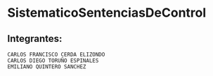 # SistematicoSentenciasDeControl

Integrantes:
--------
~~~
CARLOS FRANCISCO CERDA ELIZONDO
CARLOS DIEGO TORUÑO ESPINALES
EMILIANO QUINTERO SANCHEZ
~~~

